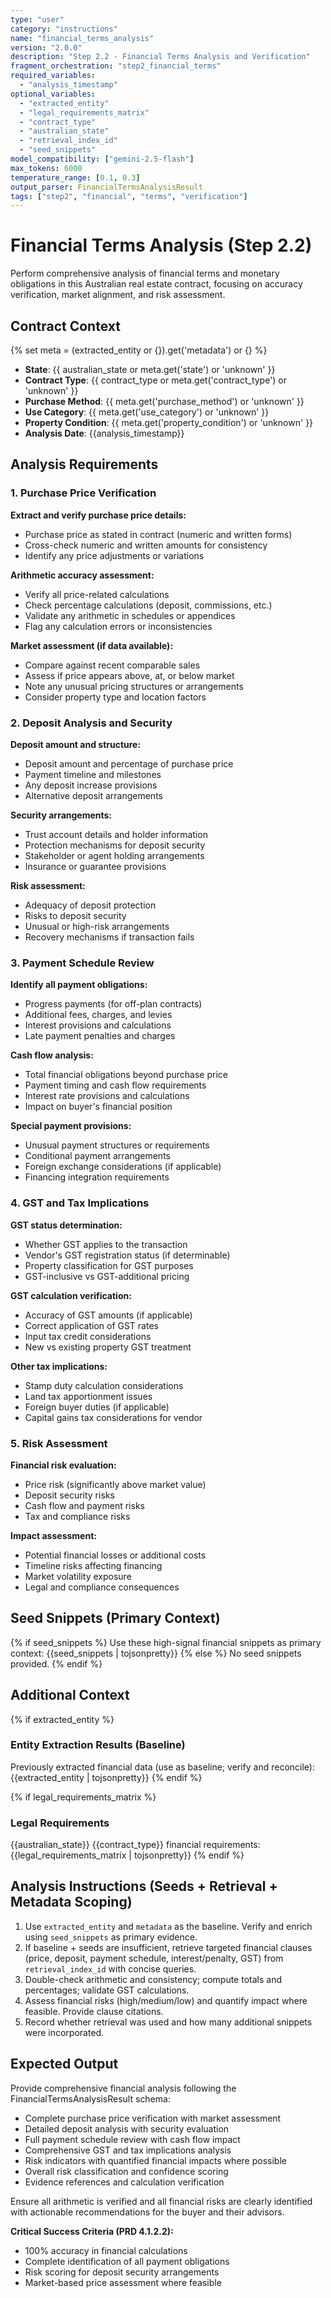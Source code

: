 ```yaml
---
type: "user"
category: "instructions"
name: "financial_terms_analysis"
version: "2.0.0"
description: "Step 2.2 - Financial Terms Analysis and Verification"
fragment_orchestration: "step2_financial_terms"
required_variables:
  - "analysis_timestamp"
optional_variables:
  - "extracted_entity"
  - "legal_requirements_matrix"
  - "contract_type"
  - "australian_state"
  - "retrieval_index_id"
  - "seed_snippets"
model_compatibility: ["gemini-2.5-flash"]
max_tokens: 6000
temperature_range: [0.1, 0.3]
output_parser: FinancialTermsAnalysisResult
tags: ["step2", "financial", "terms", "verification"]
---
```


# Financial Terms Analysis (Step 2.2)

Perform comprehensive analysis of financial terms and monetary obligations in this Australian real estate contract, focusing on accuracy verification, market alignment, and risk assessment.

## Contract Context
{% set meta = (extracted_entity or {}).get('metadata') or {} %}
- **State**: {{ australian_state or meta.get('state') or 'unknown' }}
- **Contract Type**: {{ contract_type or meta.get('contract_type') or 'unknown' }}
- **Purchase Method**: {{ meta.get('purchase_method') or 'unknown' }}
- **Use Category**: {{ meta.get('use_category') or 'unknown' }}
- **Property Condition**: {{ meta.get('property_condition') or 'unknown' }}
- **Analysis Date**: {{analysis_timestamp}}

## Analysis Requirements

### 1. Purchase Price Verification

**Extract and verify purchase price details:**
- Purchase price as stated in contract (numeric and written forms)
- Cross-check numeric and written amounts for consistency
- Identify any price adjustments or variations

**Arithmetic accuracy assessment:**
- Verify all price-related calculations
- Check percentage calculations (deposit, commissions, etc.)
- Validate any arithmetic in schedules or appendices
- Flag any calculation errors or inconsistencies

**Market assessment (if data available):**
- Compare against recent comparable sales
- Assess if price appears above, at, or below market
- Note any unusual pricing structures or arrangements
- Consider property type and location factors

### 2. Deposit Analysis and Security

**Deposit amount and structure:**
- Deposit amount and percentage of purchase price
- Payment timeline and milestones
- Any deposit increase provisions
- Alternative deposit arrangements

**Security arrangements:**
- Trust account details and holder information
- Protection mechanisms for deposit security
- Stakeholder or agent holding arrangements
- Insurance or guarantee provisions

**Risk assessment:**
- Adequacy of deposit protection
- Risks to deposit security
- Unusual or high-risk arrangements
- Recovery mechanisms if transaction fails

### 3. Payment Schedule Review

**Identify all payment obligations:**
- Progress payments (for off-plan contracts)
- Additional fees, charges, and levies
- Interest provisions and calculations
- Late payment penalties and charges

**Cash flow analysis:**
- Total financial obligations beyond purchase price
- Payment timing and cash flow requirements
- Interest rate provisions and calculations
- Impact on buyer's financial position

**Special payment provisions:**
- Unusual payment structures or requirements
- Conditional payment arrangements
- Foreign exchange considerations (if applicable)
- Financing integration requirements

### 4. GST and Tax Implications

**GST status determination:**
- Whether GST applies to the transaction
- Vendor's GST registration status (if determinable)
- Property classification for GST purposes
- GST-inclusive vs GST-additional pricing

**GST calculation verification:**
- Accuracy of GST amounts (if applicable)
- Correct application of GST rates
- Input tax credit considerations
- New vs existing property GST treatment

**Other tax implications:**
- Stamp duty calculation considerations
- Land tax apportionment issues
- Foreign buyer duties (if applicable)
- Capital gains tax considerations for vendor

### 5. Risk Assessment

**Financial risk evaluation:**
- Price risk (significantly above market value)
- Deposit security risks
- Cash flow and payment risks
- Tax and compliance risks

**Impact assessment:**
- Potential financial losses or additional costs
- Timeline risks affecting financing
- Market volatility exposure
- Legal and compliance consequences

## Seed Snippets (Primary Context)

{% if seed_snippets %}
Use these high-signal financial snippets as primary context:
{{seed_snippets | tojsonpretty}}
{% else %}
No seed snippets provided.
{% endif %}

## Additional Context

{% if extracted_entity %}
### Entity Extraction Results (Baseline)
Previously extracted financial data (use as baseline; verify and reconcile):
{{extracted_entity | tojsonpretty}}
{% endif %}

{% if legal_requirements_matrix %}
### Legal Requirements
{{australian_state}} {{contract_type}} financial requirements:
{{legal_requirements_matrix | tojsonpretty}}
{% endif %}

## Analysis Instructions (Seeds + Retrieval + Metadata Scoping)

1. Use `extracted_entity` and `metadata` as the baseline. Verify and enrich using `seed_snippets` as primary evidence.
2. If baseline + seeds are insufficient, retrieve targeted financial clauses (price, deposit, payment schedule, interest/penalty, GST) from `retrieval_index_id` with concise queries.
3. Double-check arithmetic and consistency; compute totals and percentages; validate GST calculations.
4. Assess financial risks (high/medium/low) and quantify impact where feasible. Provide clause citations.
5. Record whether retrieval was used and how many additional snippets were incorporated.

## Expected Output

Provide comprehensive financial analysis following the FinancialTermsAnalysisResult schema:

- Complete purchase price verification with market assessment
- Detailed deposit analysis with security evaluation
- Full payment schedule review with cash flow impact
- Comprehensive GST and tax implications analysis
- Risk indicators with quantified financial impacts where possible
- Overall risk classification and confidence scoring
- Evidence references and calculation verification

Ensure all arithmetic is verified and all financial risks are clearly identified with actionable recommendations for the buyer and their advisors.

**Critical Success Criteria (PRD 4.1.2.2):**
- 100% accuracy in financial calculations
- Complete identification of all payment obligations
- Risk scoring for deposit security arrangements
- Market-based price assessment where feasible